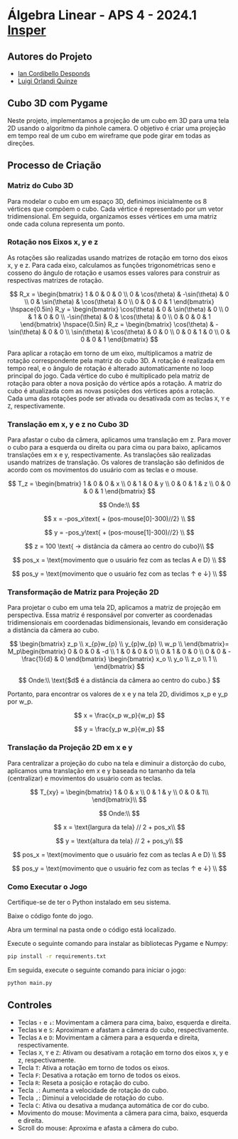 # Álgebra Linear - APS 4 - 2024.1 [Insper](https://www.insper.edu.br/pt/home)

## Autores do Projeto
- [Ian Cordibello Desponds](https://github.com/iancdesponds)
- [Luigi Orlandi Quinze](https://github.com/guizin-15)

## Cubo 3D com Pygame
Neste projeto, implementamos a projeção de um cubo em 3D para uma tela 2D usando o algoritmo da pinhole camera. O objetivo é criar uma projeção em tempo real de um cubo em wireframe que pode girar em todas as direções.

## Processo de Criação
### Matriz do Cubo 3D
Para modelar o cubo em um espaço 3D, definimos inicialmente os 8 vértices que compõem o cubo. Cada vértice é representado por um vetor tridimensional. Em seguida, organizamos esses vértices em uma matriz onde cada coluna representa um ponto.

### Rotação nos Eixos x, y e z
As rotações são realizadas usando matrizes de rotação em torno dos eixos x, y e z. Para cada eixo, calculamos as funções trigonométricas seno e cosseno do ângulo de rotação e usamos esses valores para construir as respectivas matrizes de rotação.

$$
R_x = \begin{bmatrix}
1 & 0 & 0 & 0 \\
0 & \cos(\theta) & -\sin(\theta) & 0 \\
0 & \sin(\theta) & \cos(\theta) & 0 \\
0 & 0 & 0 & 1
\end{bmatrix}
\hspace{0.5in}
R_y = \begin{bmatrix}
\cos(\theta) & 0 & \sin(\theta) & 0 \\
0 & 1 & 0 & 0 \\
-\sin(\theta) & 0 & \cos(\theta) & 0 \\
0 & 0 & 0 & 1
\end{bmatrix}
\hspace{0.5in}
R_z = \begin{bmatrix}
\cos(\theta) & - \sin(\theta) & 0 & 0 \\
\sin(\theta) & \cos(\theta) & 0 & 0 \\
0 & 0 & 1 & 0 \\
0 & 0 & 0 & 1
\end{bmatrix}
$$

Para aplicar a rotação em torno de um eixo, multiplicamos a matriz de rotação correspondente pela matriz do cubo 3D. A rotação é realizada em tempo real, e o ângulo de rotação é alterado automaticamente no loop principal do jogo.
Cada vértice do cubo é multiplicado pela matriz de rotação para obter a nova posição do vértice após a rotação. A matriz do cubo é atualizada com as novas posições dos vértices após a rotação.
Cada uma das rotações pode ser ativada ou desativada com as teclas `X`, `Y` e `Z`, respectivamente.

### Translação em x, y e z no Cubo 3D
Para afastar o cubo da câmera, aplicamos uma translação em z. Para mover o cubo para a esquerda ou direita ou para cima ou para baixo, aplicamos translações em x e y, respectivamente. As translações são realizadas usando matrizes de translação. Os valores de translação são definidos de acordo com os movimentos do usuário com as teclas e o mouse.

$$
T_z = \begin{bmatrix}
1 & 0 & 0 & x \\
0 & 1 & 0 & y \\
0 & 0 & 1 & z \\
0 & 0 & 0 & 1
\end{bmatrix}
$$

$$
Onde:\\
$$

$$
x = -pos_x\text{ + (pos-mouse[0]-300)//2} \\
$$

$$
y = -pos_y\text{ + (pos-mouse[1]-300)//2} \\
$$

$$
z = 100 \text{ → distância da câmera ao centro do cubo}\\
$$

$$
pos_x = \text{movimento que o usuário fez com as teclas A e D} \\
$$

$$
pos_y = \text{movimento que o usuário fez com as teclas ↑ e ↓} \\
$$


### Transformação de Matriz para Projeção 2D
Para projetar o cubo em uma tela 2D, aplicamos a matriz de projeção em perspectiva. Essa matriz é responsável por converter as coordenadas tridimensionais em coordenadas bidimensionais, levando em consideração a distância da câmera ao cubo.

$$
\begin{bmatrix}
z_p \\
x_{p}w_{p} \\
y_{p}w_{p} \\
w_p \\
\end{bmatrix}= 
M_p\begin{bmatrix}
0 & 0 & 0 & -d \\
1 & 0 & 0 & 0 \\
0 & 1 & 0 & 0 \\
0 & 0 & -\frac{1}{d} & 0
\end{bmatrix}
\begin{bmatrix}
x_o \\
y_o \\
z_o \\
1 \\
\end{bmatrix}
$$

$$
Onde:\\
\text{$d$ é a distância da câmera ao centro do cubo.}
$$

Portanto, para encontrar os valores de x e y na tela 2D, dividimos x_p e y_p por w_p.

$$
x = \frac{x_p w_p}{w_p}
$$

$$
y = \frac{y_p w_p}{w_p}
$$

### Translação da Projeção 2D em x e y
Para centralizar a projeção do cubo na tela e diminuir a distorção do cubo, aplicamos uma translação em x e y baseada no tamanho da tela (centralizar) e movimentos do usuário com as teclas.

$$
T_{xy} = \begin{bmatrix}
1 & 0 & x \\
0 & 1 & y \\
0 & 0 & 1\\
\end{bmatrix}\\
$$

$$
Onde:\\
$$

$$
x = \text{largura da tela} // 2 + pos_x\\
$$

$$
y = \text{altura da tela} // 2 + pos_y\\
$$

$$
pos_x = \text{movimento que o usuário fez com as teclas A e D} \\
$$

$$
pos_y = \text{movimento que o usuário fez com as teclas ↑ e ↓} \\
$$

### Como Executar o Jogo
Certifique-se de ter o Python instalado em seu sistema.

Baixe o código fonte do jogo.

Abra um terminal na pasta onde o código está localizado.

Execute o seguinte comando para instalar as bibliotecas Pygame e Numpy:
```bash
pip install -r requirements.txt
```

Em seguida, execute o seguinte comando para iniciar o jogo:
```bash
python main.py
```

## Controles

- Teclas `↑` e `↓`: Movimentam a câmera para cima, baixo, esquerda e direita.
- Teclas `W` e `S`: Aproximam e afastam a câmera do cubo, respectivamente.
- Teclas `A` e `D`: Movimentam a câmera para a esquerda e direita, respectivamente.
- Teclas `X`, `Y` e `Z`: Ativam ou desativam a rotação em torno dos eixos x, y e z, respectivamente.
- Tecla `T`: Ativa a rotação em torno de todos os eixos.
- Tecla `F`: Desativa a rotação em torno de todos os eixos.
- Tecla `R`: Reseta a posição e rotação do cubo.
- Tecla `.`: Aumenta a velocidade de rotação do cubo.
- Tecla `,`: Diminui a velocidade de rotação do cubo.
- Tecla `C`: Ativa ou desativa a mudança automática de cor do cubo.
- Movimento do mouse: Movimenta a câmera para cima, baixo, esquerda e direita.
- Scroll do mouse: Aproxima e afasta a câmera do cubo.
